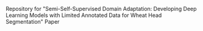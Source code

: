 Repository for "Semi-Self-Supervised Domain Adaptation: Developing Deep Learning Models with Limited Annotated Data for Wheat Head Segmentation" Paper
